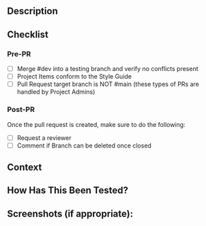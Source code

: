<!--- Provide a general summary of your changes in the Title above (use the Jira ID-Feature-Name as a starter)-->

## Description
<!--- Describe your changes in detail -->

## Checklist
<!-- Make sure the Checklist Items have been completed before requesting review -->
### Pre-PR
- [ ] Merge #dev into a testing branch and verify no conflicts present
- [ ] Project Items conform to the Style Guide
- [ ] Pull Request target branch is NOT #main (these types of PRs are handled by Project Admins)

### Post-PR
Once the pull request is created, make sure to do the following:
- [ ] Request a reviewer
- [ ] Comment if Branch can be deleted once closed

## Context
<!--- Why is this change required? What problem does it solve? -->
<!--- If it fixes an open card, please link to the card above. -->

## How Has This Been Tested?
<!--- Please describe in detail how you tested your changes. -->
<!--- Include details of your testing environment, and the tests you ran to -->
<!--- see how your change affects other areas of the code, etc. -->

## Screenshots (if appropriate):
